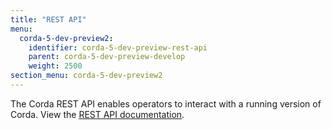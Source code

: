 ```yaml
---
title: "REST API"
menu:
  corda-5-dev-preview2:
    identifier: corda-5-dev-preview-rest-api
    parent: corda-5-dev-preview-develop
    weight: 2500
section_menu: corda-5-dev-preview2
---
```

The Corda REST API enables operators to interact with a running version of Corda.
View the [REST API documentation](C5_OpenAPI.html).

